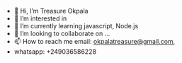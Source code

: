 - 👋 Hi, I’m Treasure Okpala
- 👀 I’m interested in 
- 🌱 I’m currently learning javascript, Node.js
- 💞️ I’m looking to collaborate on ...
- 📫 How to reach me email:  okpalatreasure@gmail.com,
- whatsapp: +249036586228

<!---
Padre710/Padre710 is a ✨ special ✨ repository because its `README.md` (this file) appears on your GitHub profile.
You can click the Preview link to take a look at your changes.
--->
